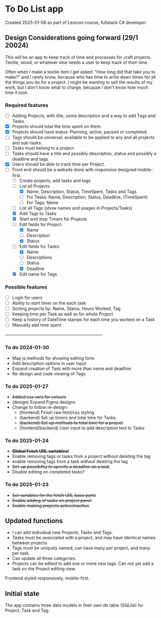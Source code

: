 # To Do List app
Created 2025-01-08 as part of Lexicon course, fullstack C# developer.

## Design Considerations going forward (29/1 20024)
This will be an app to keep track of time and processes for craft projects. Textile, wood, or whatever else needs a user to keep track of their time.

Often when I make a textile item I get asked: "How long did that take you to make?" and I rarely know, because who has time to write down times for all
the things you do for a project. I might be wanting to sell the results of my work, but I don't know what to charge, because I don't know how much time
it took.

### Required features
- [ ] Adding Projects, with title, some description and a way to add Tags and Tasks.
- [x] Projects should total the time spent on them.
- [x] Projects should have status: Planning, active, paused or completed.
- [ ] Tags should be universal, available to be applied to any and all projects and sub-tasks.
- [ ] Tasks must belong to a project.
- [ ] Tasks should have a title and possibly description, status and possibly a deadline and tags.
- [x] Users should be able to track time per Project.
- [ ] Front end should be a website done with responsive designed mobile-first.
   - [ ] Create projects, add tasks and tags
   - [ ] List all Projects
     - [X] Name, Description, Status, TimeSpent, Tasks and Tags
     - [ ] For Tasks: Name, Description, Status, Deadline, (TimeSpent)
     - [ ] For Tags: Name
   - [ ] List all Tags (show names and usages in Projects/Tasks)
   - [X] Add Tags to Tasks
   - [x] Start and stop Timers for Projects
   - [ ] Edit fields for Project:
      - [x] Name
      - [ ] Description
      - [x] Status
   - [ ] Edit fields for Tasks:
      - [X] Name
      - [ ] Descriptions
      - [ ] Status
      - [X] Deadline
   - [x] Edit name for Tags

### Possible features
- [ ] Login for users
- [ ] Ability to start timer on the each task
- [ ] Sorting projects by: Name, Status, Hours Worked, Tag
- [ ] Keeping time per Task as well as for whole Project
- [ ] Keep a history of DateTime stamps for each time you worked on a Task
- [ ] Manually add time spent

~~--------------------------------------------------~~
### To do 2024-01-30
* Map js methods for showing editing form
* Add description options in user input
* Expand creation of Task with more than name and deadline
* Re-design and code viewing of Tags

### To do 2025-01-27
* ~~Added css vars for colours~~ 
* (design) Expand Figma designs
* Change to follow re-design:
  * (frontend) Finish raw html/css styling
  * (backend) Set up timers and total time for Tasks.
  * ~~(backend) Set up methods to total time for a project~~
  * (frontend/backend) User input to add description text to Tasks

### To do 2025-01-24
* ~~**Global Fetch URL variables!**~~
* Enable removing tags or tasks from a project without deleting the tag
* enable removing tags from a task without deleting the tag
* ~~Set-up possibility to specify a deadline on a task~~
* Disable editing on completed tasks?

### To do 2025-01-23
* ~~Set variables for the fetch URL base parts~~
* ~~Enable adding of tasks on project panel~~
* ~~Enable making projects active/inactive~~

## Updated functions
* I can add individual new Projects, Tasks and Tags. 
* Tasks must be associated with a project, and may have identical names between projects.
* Tags must be uniquely named, can have many per project, and many per task.
* Can update all three categories.
* Projects can be edited to add one or more new tags. Can not yet add a task on the Project editing view.

Frontend styled responsively, mobile-first.

## Initial state
The app contains three data models in their own db table (SQLite) for Project, Task and Tag. 
